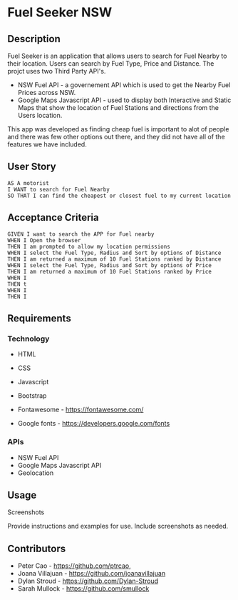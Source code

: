 # Fuel Seeker NSW

## Description

Fuel Seeker is an application that allows users to search for Fuel Nearby to their location. Users can search by Fuel Type, Price and Distance.
The projct uses two Third Party API's.
 - NSW Fuel API - a governement API which is used to get the Nearby Fuel Prices across NSW.
 - Google Maps Javascript API - used to display both Interactive and Static Maps that show the location of Fuel Stations and directions from the Users location. 

 This app was developed as finding cheap fuel is important to alot of people and there was few other options out there, and they did not have all of the features we have included. 



## User Story

```
AS A motorist
I WANT to search for Fuel Nearby
SO THAT I can find the cheapest or closest fuel to my current location
```

## Acceptance Criteria

```
GIVEN I want to search the APP for Fuel nearby
WHEN I Open the browser
THEN I am prompted to allow my location permissions
WHEN I select the Fuel Type, Radius and Sort by options of Distance
THEN I am returned a maximum of 10 Fuel Stations ranked by Distance
WHEN I select the Fuel Type, Radius and Sort by options of Price
THEN I am returned a maximum of 10 Fuel Stations ranked by Price 
WHEN I 
THEN t
WHEN I 
THEN I 
```

## Requirements

### Technology
- HTML
- CSS
- Javascript
- Bootstrap

- Fontawesome - https://fontawesome.com/
- Google fonts - https://developers.google.com/fonts

### APIs
- NSW Fuel API
- Google Maps Javascript API
- Geolocation
## Usage

Screenshots

Provide instructions and examples for use. Include screenshots as needed.




## Contributors

- Peter Cao - https://github.com/ptrcao, 
- Joana Villajuan - https://github.com/joanavillajuan
- Dylan Stroud - https://github.com/Dylan-Stroud
- Sarah Mullock - https://github.com/smullock





